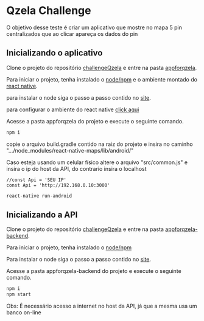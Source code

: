 # Qzela Challenge

O objetivo desse teste é criar um aplicativo que mostre no mapa 5 pin centralizados que ao clicar apareça os dados do pin

## Inicializando o aplicativo

Clone o projeto do repositório [challengeQzela](https://github.com/Rogerio3001/challengeQzela) e entre na pasta [appforqzela](https://github.com/Rogerio3001/challengeQzela/tree/master/appforqzela).

Para iniciar o projeto, tenha instalado o [node/npm](https://nodejs.org/en/download/package-manager/) e o ambiente montado do [react native](https://facebook.github.io/react-native/).

para instalar o node siga o passo a passo contido no [site](https://nodejs.org/en/download/package-manager/).

para configurar o ambiente do react native [click aqui](https://medium.com/swlh/how-to-setup-your-development-environment-using-react-native-on-windows-768a14ff8aec)

Acesse a pasta appforqzela do projeto e execute o seguinte comando.

```bash
npm i 
```
copie o arquivo build.gradle contido na raiz do projeto e insira no caminho ".../node_modules/react-native-maps/lib/android/"

Caso esteja usando um celular físico altere o arquivo "src/common.js" e insira o ip do host da API, do contrario insira o localhost
``` node
//const Api = 'SEU IP'
const Api = 'http://192.168.0.10:3000'
```

```bash
react-native run-android
```

## Inicializando a API
Clone o projeto do repositório [challengeQzela](https://github.com/Rogerio3001/challengeQzela) e entre na pasta [appforqzela-backend](https://github.com/Rogerio3001/challengeQzela/tree/master/appforqzela-backend).

Para iniciar o projeto, tenha instalado o [node/npm](https://nodejs.org/en/download/package-manager/)

Para instalar o node siga o passo a passo contido no [site](https://nodejs.org/en/download/package-manager/).

Acesse a pasta appforqzela-backend do projeto e execute o seguinte comando.

```bash
npm i 
npm start
```
Obs: É necessário acesso a internet no host da API, já que a mesma usa um banco on-line
